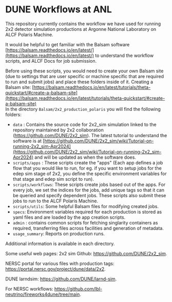 # DUNE Workflows at ANL

This repository currently contains the workflow we have used for running 2x2 detector simulation productions at Argonne National Laboratory on ALCF Polaris Machine.  

It would be helpful to get familiar with the Balsam software [https://balsam.readthedocs.io/en/latest/](https://balsam.readthedocs.io/en/latest/) to understand the workflow scripts, and ALCF Docs for job submission.

Before using these scripts, you would need to create your own Balsam site (due to settings that are user specific or machine specific that are required to run and submit jobs) and place these folders inside of it. Creating a Balsam site: [https://balsam.readthedocs.io/en/latest/tutorials/theta-quickstart/#create-a-balsam-site](https://balsam.readthedocs.io/en/latest/tutorials/theta-quickstart/#create-a-balsam-site)     
In the directory `Balsam/2x2_production_polaris` you will find the following folders:  
- `data` : Contains the source code for 2x2_sim simulation linked to the repository maintained by 2x2 collaboration (https://github.com/DUNE/2x2_sim). The latest tutorial to understand the software is at [https://github.com/DUNE/2x2_sim/wiki/Tutorial-on-running-2x2_sim-Apr2024](https://github.com/DUNE/2x2_sim/wiki/Tutorial-on-running-2x2_sim-Apr2024) and will be updated as when the software does.
- `scripts/apps` : These scripts create the "apps" (Each app defines a job flow that you would like to run, for eg. if you want to setup jobs for the edep sim stage of 2x2, you define the specific environment variables for that stage and edep sim script to run).
- `scripts/workflows`: These scripts create jobs based out of the apps. For every job, we set the indices for the jobs, add unique tags so that it can be queried and specify dependent jobs. These scripts also submit these jobs to run to the ALCF Polaris Machine.
- `scripts/utils`: Some helpful Balsam files for modifying created jobs.
- `specs`: Environment variables required for each production is stored as yaml files and are loaded by the app creation scripts.
- `admin` : contains common scripts for fetching singlarity containers as required, transferring files across facilities and generation of metadata.
- `usage_summary`: Reports on production runs.

Additional information is available in each directory.

Some useful web pages:
2x2 sim Github: https://github.com/DUNE/2x2_sim.

NERSC portal for various files with production tags: https://portal.nersc.gov/project/dune/data/2x2.

DUNE larndsim: https://github.com/DUNE/larnd-sim.

For NERSC workflows: https://github.com/lbl-neutrino/fireworks4dune/tree/main.
